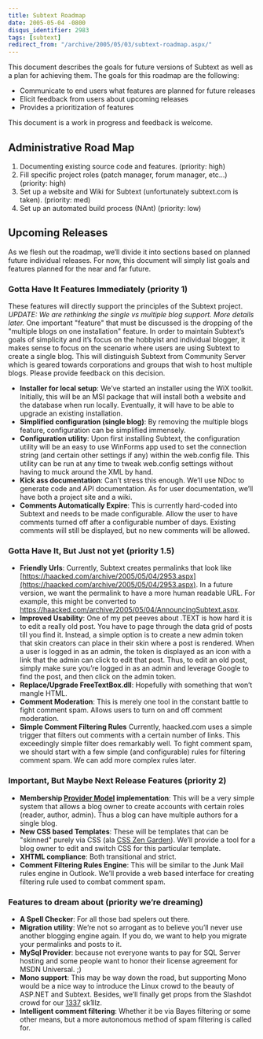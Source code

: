 ```yaml
---
title: Subtext Roadmap
date: 2005-05-04 -0800
disqus_identifier: 2983
tags: [subtext]
redirect_from: "/archive/2005/05/03/subtext-roadmap.aspx/"
---
```


This document describes the goals for future versions of Subtext as well
as a plan for achieving them. The goals for this roadmap are the
following:

-   Communicate to end users what features are planned for future
    releases
-   Elicit feedback from users about upcoming releases
-   Provides a prioritization of features

This document is a work in progress and feedback is welcome.

Administrative Road Map
-----------------------

1.  Documenting existing source code and features. (priority: high)
2.  Fill specific project roles (patch manager, forum manager, etc...)
    (priority: high)
3.  Set up a website and Wiki for Subtext (unfortunately subtext.com is
    taken). (priority: med)
4.  Set up an automated build process (NAnt) (priority: low)

Upcoming Releases
-----------------

As we flesh out the roadmap, we’ll divide it into sections based on
planned future individual releases. For now, this document will simply
list goals and features planned for the near and far future.

### Gotta Have It Features Immediately (priority 1)

These features will directly support the principles of the Subtext
project. *UPDATE: We are rethinking the single vs multiple blog support.
More details later.* One important "feature" that must be discussed is
the dropping of the "multiple blogs on one installation" feature. In
order to maintain Subtext’s goals of simplicity and it’s focus on the
hobbyist and individual blogger, it makes sense to focus on the scenario
where users are using Subtext to create a single blog. This will
distinguish Subtext from Community Server which is geared towards
corporations and groups that wish to host multiple blogs. Please provide
feedback on this decision.

-   **Installer for local setup**: We’ve started an installer using the
    WiX toolkit. Initially, this will be an MSI package that will
    install both a website and the database when run locally.
    Eventually, it will have to be able to upgrade an existing
    installation.
-   **Simplified configuration (single blog)**: By removing the multiple
    blogs feature, configuration can be simplified immensely.
-   **Configuration utility**: Upon first installing Subtext, the
    configuration utility will be an easy to use WinForms app used to
    set the connection string (and certain other settings if any) within
    the web.config file. This utility can be run at any time to tweak
    web.config settings without having to muck around the XML by hand.
-   **Kick ass documentation**: Can’t stress this enough. We’ll use NDoc
    to generate code and API documentation. As for user documentation,
    we’ll have both a project site and a wiki.
-   **Comments Automatically Expire**: This is currently hard-coded into
    Subtext and needs to be made configurable. Allow the user to have
    comments turned off after a configurable number of days. Existing
    comments will still be displayed, but no new comments will be
    allowed.

### Gotta Have It, But Just not yet (priority 1.5)

-   **Friendly Urls**: Currently, Subtext creates permalinks that look
    like
    [https://haacked.com/archive/2005/05/04/2953.aspx](https://haacked.com/archive/2005/05/04/2953.aspx).
    In a future version, we want the permalink to have a more human
    readable URL. For example, this might be converted to
    https://haacked.com/archive/2005/05/04/AnnouncingSubtext.aspx.
-   **Improved Usability**: One of my pet peeves about .TEXT is how hard
    it is to edit a really old post. You have to page through the data
    grid of posts till you find it. Instead, a simple option is to
    create a new admin token that skin creators can place in their skin
    where a post is rendered. When a user is logged in as an admin, the
    token is displayed as an icon with a link that the admin can click
    to edit that post. Thus, to edit an old post, simply make sure
    you’re logged in as an admin and leverage Google to find the post,
    and then click on the admin token.
-   **Replace/Upgrade FreeTextBox.dll**: Hopefully with something that
    won’t mangle HTML.
-   **Comment Moderation**: This is merely one tool in the constant
    battle to fight comment spam. Allows users to turn on and off
    comment moderation.
-   **Simple Comment Filtering Rules** Currently, haacked.com uses a
    simple trigger that filters out comments with a certain number of
    links. This exceedingly simple filter does remarkably well. To fight
    comment spam, we should start with a few simple (and configurable)
    rules for filtering comment spam. We can add more complex rules
    later.

### Important, But Maybe Next Release Features (priority 2)

-   **Membership [Provider
    Model](http://msdn.microsoft.com/library/default.asp?url=/library/en-us/dnaspnet/html/asp02182004.asp)
    implementation**: This will be a very simple system that allows a
    blog owner to create accounts with certain roles (reader, author,
    admin). Thus a blog can have multiple authors for a single blog.
-   **New CSS based Templates**: These will be templates that can be
    "skinned" purely via CSS (ala [CSS Zen
    Garden](http://www.csszengarden.com/)). We’ll provide a tool for a
    blog owner to edit and switch CSS for this particular template.
-   **XHTML compliance**: Both transitional and strict.
-   **Comment Filtering Rules Engine**: This will be similar to the Junk
    Mail rules engine in Outlook. We’ll provide a web based interface
    for creating filtering rule used to combat comment spam.

### Features to dream about (priority we’re dreaming)

-   **A Spell Checker**: For all those bad spelers out there.
-   **Migration utility**: We’re not so arrogant as to believe you’ll
    never use another blogging engine again. If you do, we want to help
    you migrate your permalinks and posts to it.
-   **MySql Provider**: because not everyone wants to pay for SQL Server
    hosting and some people want to honor their license agreement for
    MSDN Universal. ;)
-   **Mono support**: This may be way down the road, but supporting Mono
    would be a nice way to introduce the Linux crowd to the beauty of
    ASP.NET and Subtext. Besides, we’ll finally get props from the
    Slashdot crowd for our
    [1337](http://www.urbandictionary.com/define.php?term=1337) sk1llz.
-   **Intelligent comment filtering**: Whether it be via Bayes filtering
    or some other means, but a more autonomous method of spam filtering
    is called for.

